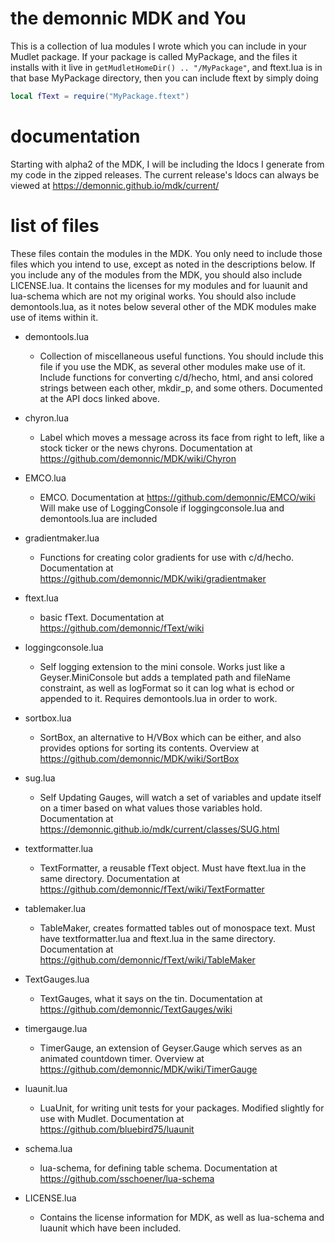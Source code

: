 # the demonnic MDK and You

This is a collection of lua modules I wrote which you can include in your Mudlet package. If your package is called MyPackage, and the files it installs with it live in `getMudletHomeDir() .. "/MyPackage"`, and ftext.lua is in that base MyPackage directory, then you can include ftext by simply doing
```lua
local fText = require("MyPackage.ftext")
```

# documentation

Starting with alpha2 of the MDK, I will be including the ldocs I generate from my code in the zipped releases. The current release's ldocs can always be viewed at https://demonnic.github.io/mdk/current/

# list of files
These files contain the modules in the MDK. You only need to include those files which you intend to use, except as noted in the descriptions below. If you include any of the modules from the MDK, you should also include LICENSE.lua. It contains the licenses for my modules and for luaunit and lua-schema which are not my original works.
You should also include demontools.lua, as it notes below several other of the MDK modules make use of items within it.

* demontools.lua
  * Collection of miscellaneous useful functions. You should include this file if you use the MDK, as several other modules make use of it. Include functions for converting c/d/hecho, html, and ansi colored strings between each other, mkdir_p, and some others. Documented at the API docs linked above.

* chyron.lua
  * Label which moves a message across its face from right to left, like a stock ticker or the news chyrons. Documentation at https://github.com/demonnic/MDK/wiki/Chyron

* EMCO.lua
  * EMCO. Documentation at https://github.com/demonnic/EMCO/wiki Will make use of LoggingConsole if loggingconsole.lua and demontools.lua are included

* gradientmaker.lua
  * Functions for creating color gradients for use with c/d/hecho. Documentation at https://github.com/demonnic/MDK/wiki/gradientmaker

* ftext.lua
  * basic fText. Documentation at https://github.com/demonnic/fText/wiki

* loggingconsole.lua
  * Self logging extension to the mini console. Works just like a Geyser.MiniConsole but adds a templated path and fileName constraint, as well as logFormat so it can log what is echod or appended to it. Requires demontools.lua in order to work.

* sortbox.lua
  * SortBox, an alternative to H/VBox which can be either, and also provides options for sorting its contents. Overview at https://github.com/demonnic/MDK/wiki/SortBox

* sug.lua
  * Self Updating Gauges, will watch a set of variables and update itself on a timer based on what values those variables hold. Documentation at https://demonnic.github.io/mdk/current/classes/SUG.html

* textformatter.lua
  * TextFormatter, a reusable fText object. Must have ftext.lua in the same directory. Documentation at https://github.com/demonnic/fText/wiki/TextFormatter

* tablemaker.lua
  * TableMaker, creates formatted tables out of monospace text. Must have textformatter.lua and ftext.lua in the same directory. Documentation at https://github.com/demonnic/fText/wiki/TableMaker

* TextGauges.lua
  * TextGauges, what it says on the tin. Documentation at https://github.com/demonnic/TextGauges/wiki

* timergauge.lua
  * TimerGauge, an extension of Geyser.Gauge which serves as an animated countdown timer. Overview at https://github.com/demonnic/MDK/wiki/TimerGauge

* luaunit.lua
  * LuaUnit, for writing unit tests for your packages. Modified slightly for use with Mudlet. Documentation at https://github.com/bluebird75/luaunit

* schema.lua
  * lua-schema, for defining table schema. Documentation at https://github.com/sschoener/lua-schema

* LICENSE.lua
  * Contains the license information for MDK, as well as lua-schema and luaunit which have been included.
